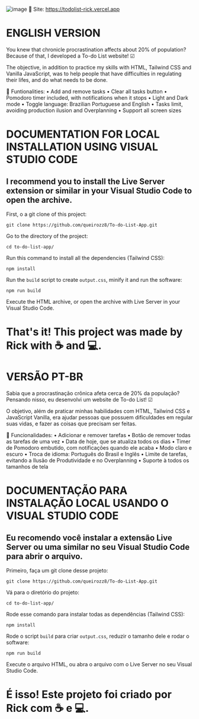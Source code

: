 ![image](https://github.com/user-attachments/assets/4767b707-55f6-4b8e-a007-c15825aef69b)
🔗 Site: https://todolist-rick.vercel.app

<h1>ENGLISH VERSION</h1>

You knew that chronicle procrastination affects about 20% of population? Because of that, I developed a To-do List website! ☑

The objective, in addition to practice my skills with HTML, Tailwind CSS and Vanilla JavaScript, was to help people that have difficulties in regulating their lifes, and do what needs to be done.

🚀 Funtionalities:
• Add and remove tasks
• Clear all tasks button
• Pomodoro timer included, with notifications when it stops
• Light and Dark mode
• Toggle language: Brazilian Portuguese and English
• Tasks limit, avoiding production ilusion and Overplanning
• Support all screen sizes


<h1>DOCUMENTATION FOR LOCAL INSTALLATION USING VISUAL STUDIO CODE</h1>
<h2>I recommend you to install the Live Server extension or similar in your Visual Studio Code to open the archive.</h2>


First, o a git clone of this project:
```
git clone https://github.com/queirozz8/To-do-List-App.git
```
Go to the directory of the project:
```
cd to-do-list-app/
```
Run this command to install all the dependencies (Tailwind CSS):
```
npm install
```
Run the `build` script to create `output.css`, minify it and run the software:
```
npm run build
```
Execute the HTML archive, or open the archive with Live Server in your Visual Studio Code.

<h1>That's it! This project was made by Rick with ☕ and 💻.</h1>


<h1>VERSÃO PT-BR</h1>
Sabia que a procrastinação crônica afeta cerca de 20% da população? Pensando nisso, eu desenvolvi um website de To-do List! ☑

O objetivo, além de praticar minhas habilidades com HTML, Tailwind CSS e JavaScript Vanilla, era ajudar pessoas que possuem dificuldades em regular suas vidas, e fazer as coisas que precisam ser feitas.

🚀 Funcionalidades:
• Adicionar e remover tarefas
• Botão de remover todas as tarefas de uma vez
• Data de hoje, que se atualiza todos os dias
• Timer de Pomodoro embutido, com notificações quando ele acaba
• Modo claro e escuro
• Troca de idioma: Português do Brasil e Inglês
• Limite de tarefas, evitando a Ilusão de Produtividade e no Overplanning
• Suporte à todos os tamanhos de tela


<h1>DOCUMENTAÇÃO PARA INSTALAÇÃO LOCAL USANDO O VISUAL STUDIO CODE</h1>
<h2>Eu recomendo você instalar a extensão Live Server ou uma similar no seu Visual Studio Code para abrir o arquivo.</h2>

Primeiro, faça um git clone desse projeto:
```
git clone https://github.com/queirozz8/To-do-List-App.git
```
Vá para o diretório do projeto:
```
cd to-do-list-app/
```
Rode esse comando para instalar todas as dependências (Tailwind CSS):
```
npm install
```
Rode o script `build` para criar `output.css`, reduzir o tamanho dele e rodar o software:
```
npm run build
```
Execute o arquivo HTML, ou abra o arquivo com o Live Server no seu Visual Studio Code.

<h1>É isso! Este projeto foi criado por Rick com ☕ e 💻.</h1>

